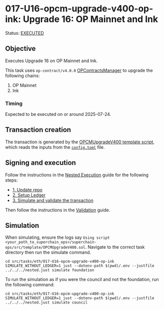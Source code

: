 # 017-U16-opcm-upgrade-v400-op-ink: Upgrade 16: OP Mainnet and Ink

Status: [EXECUTED](https://etherscan.io/tx/0x46acdce174c8d83ebe2f208d8c76c867e75617483d64c3e407f69ae2f9868716)

## Objective

Executes Upgrade 16 on OP Mainnet and Ink.

This task uses `op-contract/v4.0.0` [OPContractsManager](https://github.com/ethereum-optimism/optimism/blob/op-contracts/v4.0.0-rc.3/packages/contracts-bedrock/src/L1/OPContractsManager.sol) to upgrade the following chains:

1. OP Mainnet
2. Ink

### Timing

Expected to be executed on or around 2025-07-24.

## Transaction creation

The transaction is generated by the [OPCMUpgradeV400 template script](../../../template/OPCMUpgradeV400.sol),
which reads the inputs from the [`config.toml`](./config.toml) file.

## Signing and execution

Follow the instructions in the [Nested Execution](../../../NESTED.md) guide for the following steps:

- [1. Update repo](../../../NESTED.md#1-update-repo)
- [2. Setup Ledger](../../../NESTED.md#2-setup-ledger)
- [3. Simulate and validate the transaction](../../../NESTED.md#3-simulate-and-validate-the-transaction)

Then follow the instructions in the [Validation](./VALIDATION.md) guide.

## Simulation

When simulating, ensure the logs say `Using script <your_path_to_superchain_ops>/superchain-ops/src/template/OPCMUpgradeV400.sol`.
Navigate to the correct task directory then run the simulate command.
```
cd src/tasks/eth/017-U16-opcm-upgrade-v400-op-ink
SIMULATE_WITHOUT_LEDGER=1 just --dotenv-path $(pwd)/.env --justfile ../../../nested.just simulate foundation
```

To run the simulation as if you were the council and not the foundation, run the following command:
```
cd src/tasks/eth/017-U16-opcm-upgrade-v400-op-ink
SIMULATE_WITHOUT_LEDGER=1 just --dotenv-path $(pwd)/.env --justfile ../../../nested.just simulate council
```